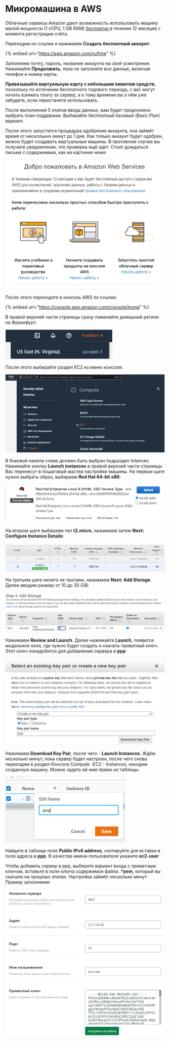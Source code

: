 # Микромашина в AWS

Облачные сервисы Amazon дают возможность использовать машину малой мощности (1 vCPU, 1 GB RAM) [бесплатно ](https://aws.amazon.com/ru/free/)в течение 12 месяцев с момента регистрации счёта.

Переходим по ссылке и нажимаем **Создать бесплатный аккаунт**:

{% embed url="https://aws.amazon.com/ru/free" %}

Заполняем почту, пароль, название аккаунта на своё усмотрение. Нажимайте **Продолжить**, пока не заполните все данные, включая телефон и номер карты.

**Привязывайте виртуальную карту с небольшим лимитом средств**, поскольку по истечении бесплатного годового периода, с вас могут начать взимать плату за сервер, а к тому времени вы о нём уже забудете, если перестанете использовать.

После выполнения 5 этапов ввода данных, вам будет предложено выбрать план поддержки. Выбирайте бесплатный базовый (Basic Plan) вариант.

После этого запустится процедура одобрения аккаунта, она займёт время от нескольких минут до 1 дня. Как только аккаунт будет одобрен, можно будет создавать виртуальные машины. В противном случае вы получите уведомление, что проверка ещё идет. Стоит дождаться письма с содержимым, как на картинке ниже:

![](<../.gitbook/assets/image (350).png>)

После этого переходите в консоль AWS по ссылке:

{% embed url="https://console.aws.amazon.com/console/home" %}

В правой верхней части страницы сразу поменяйте домашний регион на Франкфурт:

![](<../.gitbook/assets/image (353).png>)

После этого выбирайте раздел EC2 из меню консоли:

![](<../.gitbook/assets/image (347).png>)

В боковой панели слева должен быть выбран подраздел Intances. Нажимайте кнопку **Launch instances** в правой верхней части страницы. Вас перенесут в пошаговый мастер настройки машины. На первом шаге нужно выбрать образ, выбираем **Red Hat 64-bit x86**:

![Для выбора нужно нажать Select](<../.gitbook/assets/image (345).png>)

На втором шаге выбираем тип **t2.micro**, нажимаем затем **Next: Configure Instance Details**:

![](<../.gitbook/assets/image (346).png>)

На третьем шаге ничего не трогаем, нажимаем **Next: Add Storage**. Далее вводим размер от 10 до 30 GiB:

![](<../.gitbook/assets/image (349) (1).png>)

Нажимаем **Review and Launch**. Далее нажимайте **Launch**, появится модальное окно, где нужно будет создать и скачать приватный ключ. Этот ключ понадобится для добавления сервера в **ppp**:

![](<../.gitbook/assets/image (348) (1).png>)

Нажимаем **Download Key Pair**, после чего - **Launch Instances**. Ждём несколько минут, пока сервер будет настроен, после чего снова переходим в раздел Консоли Compute -EC2 - Instances, находим созданную машину. Можно задать ей имя прямо из таблицы:

![](<../.gitbook/assets/image (354).png>)

Найдите в таблице поле **Public IPv4 address**, скопируйте для вставки в поле адреса в **ppp**. В качестве имени пользователя укажите **ec2-user**

Чтобы добавить сервер в ppp, выберите вариант входа с приватным ключом, вставьте в поле ключа содержимое файла **.\*pem**, который вы скачали на прошлых этапах. Настройка займёт несколько минут. Пример заполнения:

![](<../.gitbook/assets/image (344).png>)
